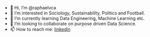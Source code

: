 - 👋 Hi, I’m @raphaelvca
- 👀 I’m interested in Sociology, Sustainability, Politics and Football.
- 🌱 I’m currently learning Data Engineering, Machine Learning etc.
- 💞️ I’m looking to collaborate on purpose driven Data Science.
- 📫 How to reach me: [linkedin](https://www.linkedin.com/in/raphael-riege-aa15a914b/)

<!---
raphaelvca/raphaelvca is a ✨ special ✨ repository because its `README.md` (this file) appears on your GitHub profile.
You can click the Preview link to take a look at your changes.
--->
